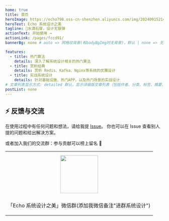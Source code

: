 ```yaml
---
home: true
title: 首页
heroImage: https://echo798.oss-cn-shenzhen.aliyuncs.com/img/202409152149836.png
heroText: Echo 系统设计之美
tagline: 🚀水滴石穿，设计无银弹
actionText: 开始使用 →
actionLink: /pages/fccd91/
bannerBg: none # auto => 网格纹背景(有bodyBgImg时无背景)，默认 | none => 无 | '大图地址' | background: 自定义背景样式       提示：如发现文本颜色不适应你的背景时可以到palette.styl修改$bannerTextColor变量

features:
  - title: 热门算法
    details: 深入了解系统设计相关的热门算法
  - title: 赏析经典
    details: 赏析 Redis、Kafka、Nginx等系统的优雅设计
  - title: 实战系统设计
    details: 针对基础设施、热门APP，以及热门场景的实战设计
# 文章列表显示方式: detailed 默认，显示详细版文章列表（包括作者、分类、标签、摘要、分页等）| simple => 显示简约版文章列表（仅标题和日期）| none 不显示文章列表
postList: none
---
```


<!-- <ClientOnly>
<WebInfo/>
</ClientOnly> -->

## ⚡ 反馈与交流

在使用过程中有任何问题和想法，请给我提 [Issue](https://github.com/echo-lxy/echo-system-design)。
你也可以在 Issue 查看别人提的问题和给出解决方案。

或者加入我们的交流群：参与贡献可以榜上留名 💯

<table>
  <tbody>
    <tr>
      <td align="center" valign="middle">
        <img src="https://echo798.oss-cn-shenzhen.aliyuncs.com/img/202409152148916.jpg" class="no-zoom" style="width:120px;margin: 10px;">
        <p>「Echo 系统设计之美」微信群(添加我微信备注"进群系统设计")</p>
      </td>
    </tr>
  </tbody>
</table>

<!-- AD -->
<!-- <div class="wwads-cn wwads-horizontal page-wwads" data-id="136"></div> -->
<style>
  .page-wwads{
    width:100%!important;
    min-height: 0;
    margin: 0;
  }
  .page-wwads .wwads-img img{
    width:80px!important;
  }
  .page-wwads .wwads-poweredby{
    width: 40px;
    position: absolute;
    right: 25px;
    bottom: 3px;
  }
  .wwads-content .wwads-text, .page-wwads .wwads-text{
    height: 100%;
    padding-top: 5px;
    display: block;
  }
</style>

<style>
.home-wrapper .banner .banner-conent .hero h1 {
    /* --tw-text-opacity: 1;
    color: rgb(81 43 212 / var(--tw-text-opacity)); */
    font-size: 4.25rem;
    font-family: "Space Grotesk",Helvetica,Arial,sans-serif;
    text-decoration-thickness: initial;
    text-transform: none;
    -webkit-text-fill-color: transparent;
    background: var(--gradient-purple-magenta);
    --gradient-purple-magenta: linear-gradient(128.87deg,#0056d6 14.05%,#f5a632 80.3%);
    background-clip: text;
    -webkit-background-clip: text;
    margin-bottom: 36px;
    padding-top: 1rem;
}
.become-sponsor {
  padding: 8px 20px;
  display: inline-block;
  color: #11a8cd;
  border-radius: 30px;
  box-sizing: border-box;
  border: 1px solid #11a8cd;
}
</style>

